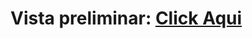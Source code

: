 <h1>Vista preliminar: <a href="https://franciscojaviern.github.io/Desafio_final_CSS_avanzado/desafio%20final/index.html">Click Aqui</a></h1>
